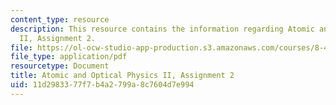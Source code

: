 ```yaml
---
content_type: resource
description: This resource contains the information regarding Atomic and Optical Physics
  II, Assignment 2.
file: https://ol-ocw-studio-app-production.s3.amazonaws.com/courses/8-421-atomic-and-optical-physics-i-spring-2014/11d2983377f7b4a2799a8c7604d7e994_MIT8_421S14_homeWork2.pdf
file_type: application/pdf
resourcetype: Document
title: Atomic and Optical Physics II, Assignment 2
uid: 11d29833-77f7-b4a2-799a-8c7604d7e994
---
```

